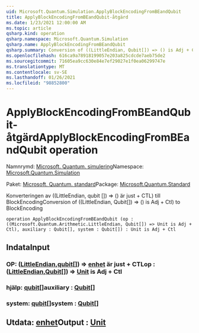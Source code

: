 ```yaml
---
uid: Microsoft.Quantum.Simulation.ApplyBlockEncodingFromBEandQubit
title: ApplyBlockEncodingFromBEandQubit-åtgärd
ms.date: 1/23/2021 12:00:00 AM
ms.topic: article
qsharp.kind: operation
qsharp.namespace: Microsoft.Quantum.Simulation
qsharp.name: ApplyBlockEncodingFromBEandQubit
qsharp.summary: Conversion of ((LittleEndian, Qubit[]) => () is Adj + Ctl) to BlockEncoding
ms.openlocfilehash: 616ca9a78918199057e203a825cdcde7aeb75de2
ms.sourcegitcommit: 71605ea9cc630e84e7ef29027e1f0ea06299747e
ms.translationtype: MT
ms.contentlocale: sv-SE
ms.lasthandoff: 01/26/2021
ms.locfileid: "98852800"
---
```

# <a name="applyblockencodingfrombeandqubit-operation"></a><span data-ttu-id="d13de-102">ApplyBlockEncodingFromBEandQubit-åtgärd</span><span class="sxs-lookup"><span data-stu-id="d13de-102">ApplyBlockEncodingFromBEandQubit operation</span></span>

<span data-ttu-id="d13de-103">Namnrymd: [Microsoft. Quantum. simulering](xref:Microsoft.Quantum.Simulation)</span><span class="sxs-lookup"><span data-stu-id="d13de-103">Namespace: [Microsoft.Quantum.Simulation](xref:Microsoft.Quantum.Simulation)</span></span>

<span data-ttu-id="d13de-104">Paket: [Microsoft. Quantum. standard](https://nuget.org/packages/Microsoft.Quantum.Standard)</span><span class="sxs-lookup"><span data-stu-id="d13de-104">Package: [Microsoft.Quantum.Standard](https://nuget.org/packages/Microsoft.Quantum.Standard)</span></span>


<span data-ttu-id="d13de-105">Konverteringen av ((LittleEndian, qubit []) => () är just + CTL) till BlockEncoding</span><span class="sxs-lookup"><span data-stu-id="d13de-105">Conversion of ((LittleEndian, Qubit[]) => () is Adj + Ctl) to BlockEncoding</span></span>

```qsharp
operation ApplyBlockEncodingFromBEandQubit (op : ((Microsoft.Quantum.Arithmetic.LittleEndian, Qubit[]) => Unit is Adj + Ctl), auxiliary : Qubit[], system : Qubit[]) : Unit is Adj + Ctl
```


## <a name="input"></a><span data-ttu-id="d13de-106">Indata</span><span class="sxs-lookup"><span data-stu-id="d13de-106">Input</span></span>

### <a name="op--littleendianqubit--unit--is-adj--ctl"></a><span data-ttu-id="d13de-107">OP: ([LittleEndian](xref:Microsoft.Quantum.Arithmetic.LittleEndian),[qubit](xref:microsoft.quantum.lang-ref.qubit)[]) => [enhet](xref:microsoft.quantum.lang-ref.unit)  är just + CTL</span><span class="sxs-lookup"><span data-stu-id="d13de-107">op : ([LittleEndian](xref:Microsoft.Quantum.Arithmetic.LittleEndian),[Qubit](xref:microsoft.quantum.lang-ref.qubit)[]) => [Unit](xref:microsoft.quantum.lang-ref.unit)  is Adj + Ctl</span></span>




### <a name="auxiliary--qubit"></a><span data-ttu-id="d13de-108">hjälp: [qubit](xref:microsoft.quantum.lang-ref.qubit)[]</span><span class="sxs-lookup"><span data-stu-id="d13de-108">auxiliary : [Qubit](xref:microsoft.quantum.lang-ref.qubit)[]</span></span>




### <a name="system--qubit"></a><span data-ttu-id="d13de-109">system: [qubit](xref:microsoft.quantum.lang-ref.qubit)[]</span><span class="sxs-lookup"><span data-stu-id="d13de-109">system : [Qubit](xref:microsoft.quantum.lang-ref.qubit)[]</span></span>





## <a name="output--unit"></a><span data-ttu-id="d13de-110">Utdata: [enhet](xref:microsoft.quantum.lang-ref.unit)</span><span class="sxs-lookup"><span data-stu-id="d13de-110">Output : [Unit](xref:microsoft.quantum.lang-ref.unit)</span></span>

